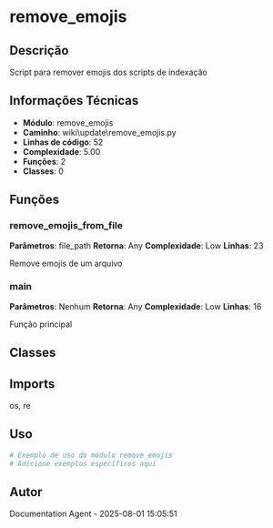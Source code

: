 # remove_emojis

## Descrição

Script para remover emojis dos scripts de indexação

## Informações Técnicas

- **Módulo**: remove_emojis
- **Caminho**: wiki\update\remove_emojis.py
- **Linhas de código**: 52
- **Complexidade**: 5.00
- **Funções**: 2
- **Classes**: 0

## Funções

### remove_emojis_from_file

**Parâmetros**: file_path
**Retorna**: Any
**Complexidade**: Low
**Linhas**: 23

Remove emojis de um arquivo

### main

**Parâmetros**: Nenhum
**Retorna**: Any
**Complexidade**: Low
**Linhas**: 16

Função principal

## Classes

## Imports

os, re

## Uso

```python
# Exemplo de uso do módulo remove_emojis
# Adicione exemplos específicos aqui
```

## Autor

Documentation Agent - 2025-08-01 15:05:51
